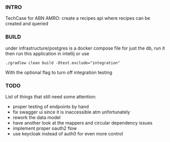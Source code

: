 ### INTRO

TechCase for ABN AMRO: create a recipes api where recipes can be created
and queried

### BUILD
under infrastructure/postgres is a docker compose file for just the db, run it
then run this application in intellij or use
```
./gradlew clean build -Dtest.exclude="integration"
```
With the optional flag to turn off integration testing


### TODO
List of things that still need some attention:
- proper testing of endpoints by hand
- fix swagger ui since it is inaccessible atm unfortunately
- rework the data model
- have another look at the mappers and circular dependency issues
- implement proper oauth2 flow
- use keycloak instead of auth0 for even more control